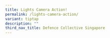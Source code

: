 ```yaml
---
title: Lights Camera Action!
permalink: /lights-camera-action/
variant: tiptap
description: ""
third_nav_title: Defence Collective Singapore
---
```

